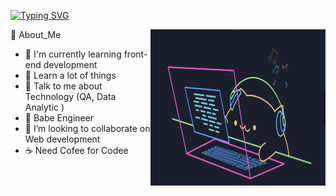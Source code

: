 [![Typing SVG](https://readme-typing-svg.herokuapp.com?color=FF3670&size=35&center=true&vCenter=true&width=1000&lines=Welcome+to+my+GitHub+profile!;Hallo+I'm+Fenny+Oktaviani;I'm+Software+Engineering+Student)](https://git.io/typing-svg)

<img align="right" src="https://github.com/SophieNguyen113/SophieNguyen113/blob/main/Sophie%20Nguyen%20-%20CatCat.gif" title="CatCat" width="280px" height="250px" a alt="CatCat">

<p align="left">🤵 About_Me</p>

- 🌱 I'm currently learning front-end development
- 📝 Learn a lot of things
- 💬 Talk to me about Technology (QA, Data Analytic )
- 👸 Babe Engineer
- 👯 I’m looking to collaborate on Web development
- ☕ Need Cofee for Codee

<br>
